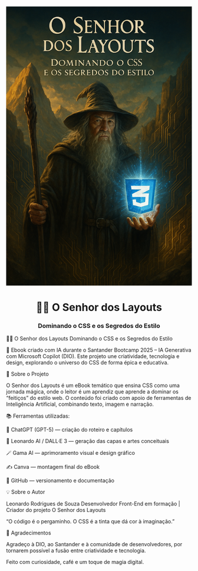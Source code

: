 <p align="center">
  <img src="https://github.com/LeonardoNobody/senhor-dos-layouts/blob/main/ChatGPT%20Image%205%20de%20out.%20de%202025%2C%2016_17_40.png?raw=true" 
       alt="Capa do eBook O Senhor dos Layouts" width="600px">
</p>


<h1 align="center">🧙‍♂️ O Senhor dos Layouts</h1>
<h3 align="center">Dominando o CSS e os Segredos do Estilo</h3>


🧙‍♂️ O Senhor dos Layouts
Dominando o CSS e os Segredos do Estilo

📘 Ebook criado com IA durante o Santander Bootcamp 2025 – IA Generativa com Microsoft Copilot (DIO).
Este projeto une criatividade, tecnologia e design, explorando o universo do CSS de forma épica e educativa.

🚀 Sobre o Projeto

O Senhor dos Layouts é um eBook temático que ensina CSS como uma jornada mágica, onde o leitor é um aprendiz que aprende a dominar os “feitiços” do estilo web.
O conteúdo foi criado com apoio de ferramentas de Inteligência Artificial, combinando texto, imagem e narração.

📚 Ferramentas utilizadas:

🧠 ChatGPT (GPT-5) — criação do roteiro e capítulos

🎨 Leonardo AI / DALL·E 3 — geração das capas e artes conceituais

🪄 Gama AI — aprimoramento visual e design gráfico

✍️ Canva — montagem final do eBook

💾 GitHub — versionamento e documentação

💡 Sobre o Autor

Leonardo Rodrigues de Souza
Desenvolvedor Front-End em formação | Criador do projeto O Senhor dos Layouts

“O código é o pergaminho. O CSS é a tinta que dá cor à imaginação.”

🙏 Agradecimentos

Agradeço à DIO, ao Santander e à comunidade de desenvolvedores,
por tornarem possível a fusão entre criatividade e tecnologia.

Feito com curiosidade, café e um toque de magia digital.
